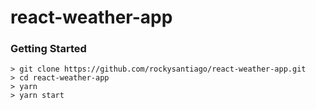 # react-weather-app

### Getting Started

```
> git clone https://github.com/rockysantiago/react-weather-app.git
> cd react-weather-app
> yarn
> yarn start
```
